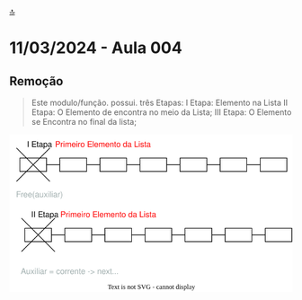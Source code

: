 [🔝](../README.md)

# 11/03/2024 - Aula 004

## Remoção
> Este modulo/função. possui.
> três Etapas:
>   I Etapa: Elemento na Lista
>   II Etapa: O Elemento de encontra no meio da Lista;
>   III Etapa: O Elemento se Encontra no final da lista;

![Esquema da memoria](esquema004.drawio.svg)